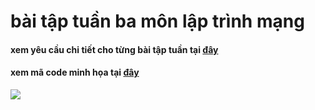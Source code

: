 # bài tập tuần ba môn lập trình mạng
#### xem yêu cầu chi tiết cho từng bài tập tuần tại [đây](https://github.com/phamhongphuc1999/LapTrinhMang/tree/master/requiment) 
#### xem mã code minh họa tại [đây](https://github.com/phamhongphuc1999/LapTrinhMang/tree/master/ma-minh-hoa)

<image src="https://coin68.com/wp-content/uploads/2019/10/18p4oef0euvqo1ucmb9wb7a.png">
